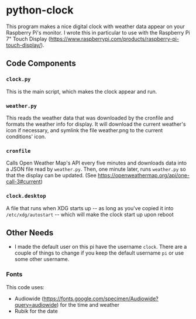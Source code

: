 # python-clock

This program makes a nice digital clock with weather data appear on your Raspberry Pi's monitor.  I wrote this in particular to use with the Raspberry Pi 7" Touch Display (https://www.raspberrypi.com/products/raspberry-pi-touch-display/).

## Code Components

### `clock.py`
This is the main script, which makes the clock appear and run.

### `weather.py`
This reads the weather data that was downloaded by the cronfile and formats the weather info for display.  It will download the current weather's icon if necessary, and symlink the file weather.png to the current conditions' icon.

### `cronfile`
Calls Open Weather Map's API every five minutes and downloads data into a JSON file read by `weather.py`.  Then, one minute later, runs `weather.py` so that the display can be updated.  (See https://openweathermap.org/api/one-call-3#current)

### `clock.desktop`
A file that runs when XDG starts up -- as long as you've copied it into `/etc/xdg/autostart` -- which will make the clock start up upon reboot

## Other Needs

* I made the default user on this pi have the username `clock`.  There are a couple of things to change if you keep the default username `pi` or use some other username.

### Fonts
This code uses:
* Audiowide (https://fonts.google.com/specimen/Audiowide?query=audiowide) for the time and weather
* Rubik for the date